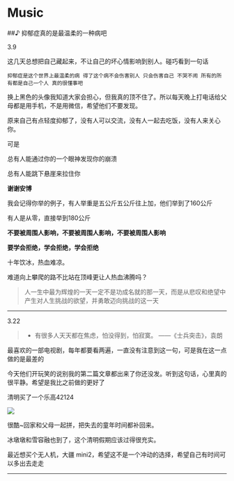 # Music

##♪	抑郁症真的是最温柔的一种病吧

3.9 

这几天总想把自己藏起来，不让自己的坏心情影响到别人。碰巧看到一句话

`抑郁症是这个世界上最温柔的病 得了这个病不会伤害别人 只会伤害自己 不哭不闹 所有的所有都是自己一个人 真的很懂事吧` 

换上黑色的头像我知道大家会担心，但我真的顶不住了。所以每天晚上打电话给父母都是用手机，不是用微信，希望他们不要发现。

原来自己有点轻度抑郁了，没有人可以交流，没有人一起去吃饭，没有人来关心你。

可是

总有人能通过你的一个眼神发现你的崩溃

总有人能跳下悬崖来拉住你

**谢谢安博**

我会记得你举的例子，有人举重是五公斤五公斤往上加，他们举到了160公斤

有人是从零，直接举到180公斤

**不要被周围人影响，不要被周围人影响，不要被周围人影响**

**要学会拒绝，学会拒绝，学会拒绝**

十年饮冰，热血难凉。

难道向上攀爬的路不比站在顶峰更让人热血沸腾吗？

> 人一生中最为辉煌的一天一定不是功成名就的那一天，而是从悲叹和绝望中产生对人生挑战的欲望，并勇敢迈向挑战的这一天

---

3.22

> * 有很多人天天都在焦虑，怕没得到，怕寂寞。	——《士兵突击》，袁朗

最喜欢的一部电视剧，每年都要看两遍，一直没有注意到这一句，可是我在这一点做的是最差的

今天他们开玩笑的说别我的第二篇文章都出来了你还没发。听到这句话，心里真的很平静。希望是我比之前做的更好了

清明买了一个乐高42124

![](https://img0.baidu.com/it/u=2815859168,3285325938&fm=253&fmt=auto&app=138&f=JPEG?w=750&h=500)

很酷~回家和父母一起拼，把失去的童年时间都补回来。

冰墩墩和雪容融也到了，这个清明假期应该过得很充实。

最近想买个无人机，大疆 mini2，希望这不是一个冲动的选择，希望自己有时间可以多出去走走

---